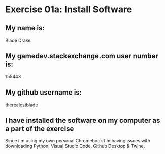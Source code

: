 # Exercise 01a: Install Software

## My name is:
Blade Drake

## My gamedev.stackexchange.com user number is:
155443

## My github username is:
therealestblade

## I have installed the software on my computer as a part of the exercise
Since i'm using my own personal Chromebook I'm having issues with downloading Python, Visual Studio Code, Github Desktop & Twine.
